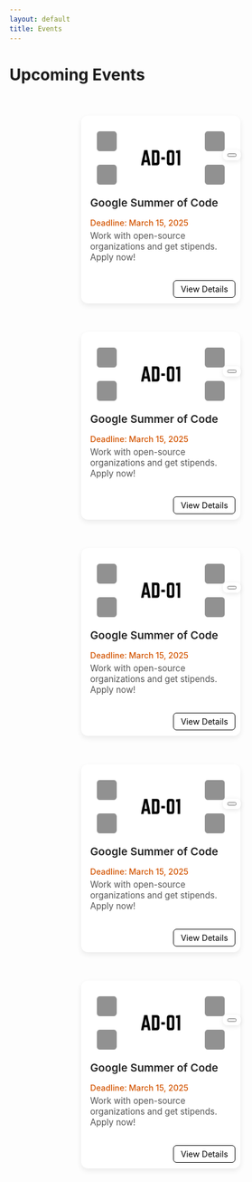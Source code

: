 ```yaml
---
layout: default
title: Events
---
```


<!-- <meta charset="UTF-8">
  <meta name="viewport" content="width=device-width, initial-scale=1.0">
  <link rel="stylesheet" href="https://cdnjs.cloudflare.com/ajax/libs/font-awesome/6.5.0/css/all.min.css?" />
  <link rel="stylesheet" href="/assets/css/semester.css">
  <link rel="stylesheet" href="/assets/css/subject.css">
  <link rel="stylesheet" href="/assets/css/breadcrumb.css">
  <link rel="stylesheet" href="/assets/css/content.css"> -->

<style>

  /* Container for all cards */
  .events-container {
    display: grid;
    grid-template-columns: repeat(auto-fill, 250px);
    justify-content: center;
    gap: 20px;
    padding: 5px 20px;
  }


  .event-card {
    background: #fff;
    border-radius: 12px;
    padding: 16px;
    box-shadow: 0 4px 8px rgba(0, 0, 0, 0.1);
    margin: 12px 0;
    display: flex;
    flex-direction: column;
    gap: 8px;
    transition: transform 0.2s ease, box-shadow 0.2s ease;
    width: 100%;
    height: 300px;
  }

  .event-card:hover {
    transform: translateY(-3px);
    box-shadow: 0 6px 12px rgba(0, 0, 0, 0.15);
  }

  .event-title {
    font-size: 1.1rem;
    font-weight: 600;
    color: #333;
    margin: 0;
  }

  .event-date {
    font-size: 0.9rem;
    color: #777;
    margin: 0;
  }

  .event-desc {
    font-size: 0.95rem;
    color: #555;
    margin: 0 0 8px 0;
  }

  .event-btn {
    align-self: flex-start;
    background: #ffffff;
    color: #000000;
    text-decoration: none;
    padding: 6px 12px;
    border-radius: 6px;
    font-size: 0.9rem;
    transition: background 0.2s ease;
    position: absolute;
    right: 9px;
    bottom: 10px;
    border: 1px solid black;
  }

  .event-btn1 {
    align-self: flex-start;
    background: #ffffff;
    color: #000000;
    text-decoration: none;
    padding: 6px 12px;
    border-radius: 6px;
    font-size: 0.9rem;
    transition: background 0.2s ease;
    position: absolute;
    right: 9px;
    bottom: 50px;
    border: 1px solid black;
  }

  .event-btn:hover {
    background: #000000;
    color: #ffffff;
  }

  .event-card {
    background: #fff;
    border-radius: 12px;
    box-shadow: 0 4px 10px rgba(0, 0, 0, 0.08);
    padding: 16px;
    position: relative;
    margin: 15px 0;
    transition: transform 0.2s ease, box-shadow 0.2s ease;
  }

  .event-card:hover {
    transform: translateY(-3px);
    box-shadow: 0 6px 14px rgba(0, 0, 0, 0.12);
  }

  .event-title {
    font-size: 1.2rem;
    font-weight: 600;
    margin-bottom: 15px;
    color: #222;
  }

  .event-desc {
    font-size: 0.95rem;
    color: #555;
    margin-bottom: 10px;
  }

  .event-date {
    font-size: 0.9rem;
    font-weight: 500;
    color: #d35400;
    margin-bottom: 5px;
    /* Leaves space for buttons */
  }

  .card-actions {
    position: absolute;
    bottom: 12px;
    left: 16px;
    right: 16px;
    display: flex;
    justify-content: space-between;
  }

  .btn-open,
  .btn-share {
    background: #007bff;
    color: #fff;
    padding: 8px 14px;
    font-size: 0.85rem;
    border: none;
    border-radius: 6px;
    cursor: pointer;
    text-decoration: none;
    transition: background 0.2s ease;
  }

  .btn-open:hover {
    background: #0056b3;
  }

  .btn-share {
    background: #28a745;
  }

  .btn-share:hover {
    background: #1e7e34;
  }

  .share-group {
    position: absolute;
    right: -1px;
    bottom: 253px;
    display: flex;
    gap: 6px;
    background: rgba(255, 255, 255, 0.9);
    padding: 6px 8px;
    border-radius: 8px;
    box-shadow: 0 2px 8px rgba(0, 0, 0, 0.1);
    z-index: 2;
  }

  .main-content {
    padding: 75px 70px 80px 10px;
}

  @media (max-width: 677px) {
    .events-container {
      gap: 0px;
      grid-template-columns: repeat(auto-fill, 350px);
    }

        .main-content {
        padding: 80px 10px 80px 10px;
    }

  }
</style>


  <h1>Upcoming Events</h1><br>

  <center><div class='onesignal-customlink-container'></div></center>

  <div class="events-container">
    <div class="event-card">
    <img class="event-thumb" src="/assets/images/1.png" alt="Event Thumbnail">
    <div class="event-info">
      <h3 class="event-title">Google Summer of Code</h3>
      <p class="event-date">Deadline: March 15, 2025</p>
      <p class="event-desc">Work with open-source organizations and get stipends. Apply now!</p>
    </div>
    <a href="https://summerofcode.withgoogle.com/" target="_blank" class="event-btn">View Details</a>
    <div class="share-group">
      <button class="share-btn" data-url="#" title="Share Link">
        <i class="fa-solid fa-arrow-up-from-bracket"></i>
      </button>
    </div>
  </div>

  <div class="event-card">
    <img class="event-thumb" src="/assets/images/1.png" alt="Event Thumbnail">
    <div class="event-info">
      <h3 class="event-title">Google Summer of Code</h3>
      <p class="event-date">Deadline: March 15, 2025</p>
      <p class="event-desc">Work with open-source organizations and get stipends. Apply now!</p>
    </div>
    <a href="https://summerofcode.withgoogle.com/" target="_blank" class="event-btn">View Details</a>
    <div class="share-group">
      <button class="share-btn" data-url="#" title="Share Link">
        <i class="fa-solid fa-arrow-up-from-bracket"></i>
      </button>
    </div>
  </div>

  <div class="event-card">
    <img class="event-thumb" src="/assets/images/1.png" alt="Event Thumbnail">
    <div class="event-info">
      <h3 class="event-title">Google Summer of Code</h3>
      <p class="event-date">Deadline: March 15, 2025</p>
      <p class="event-desc">Work with open-source organizations and get stipends. Apply now!</p>
    </div>
    <a href="https://summerofcode.withgoogle.com/" target="_blank" class="event-btn">View Details</a>
    <div class="share-group">
      <button class="share-btn" data-url="#" title="Share Link">
        <i class="fa-solid fa-arrow-up-from-bracket"></i>
      </button>
    </div>
  </div>

  <div class="event-card">
    <img class="event-thumb" src="/assets/images/1.png" alt="Event Thumbnail">
    <div class="event-info">
      <h3 class="event-title">Google Summer of Code</h3>
      <p class="event-date">Deadline: March 15, 2025</p>
      <p class="event-desc">Work with open-source organizations and get stipends. Apply now!</p>
    </div>
    <a href="https://summerofcode.withgoogle.com/" target="_blank" class="event-btn">View Details</a>
    <div class="share-group">
      <button class="share-btn" data-url="#" title="Share Link">
        <i class="fa-solid fa-arrow-up-from-bracket"></i>
      </button>
    </div>
  </div>

  <div class="event-card">
    <img class="event-thumb" src="/assets/images/1.png" alt="Event Thumbnail">
    <div class="event-info">
      <h3 class="event-title">Google Summer of Code</h3>
      <p class="event-date">Deadline: March 15, 2025</p>
      <p class="event-desc">Work with open-source organizations and get stipends. Apply now!</p>
    </div>
    <a href="https://summerofcode.withgoogle.com/" target="_blank" class="event-btn">View Details</a>
    <div class="share-group">
      <button class="share-btn" data-url="#" title="Share Link">
        <i class="fa-solid fa-arrow-up-from-bracket"></i>
      </button>
    </div>
  </div>

  </div>


  <script>
document.addEventListener("DOMContentLoaded", function () {
  document.querySelectorAll(".share-btn").forEach(btn => {
    btn.addEventListener("click", () => {
      const shareUrl = window.location.origin + btn.getAttribute("data-url");

      if (navigator.share) {
        navigator.share({
          title: "Check this new upcoming event",
          text: "Pune University:",
          url: shareUrl
        }).catch(err => console.error("Sharing failed:", err));
      } else {
        navigator.clipboard.writeText(shareUrl)
          .then(() => alert("Link copied to clipboard!"))
          .catch(() => alert("Failed to copy link"));
      }
    });
  });
});
</script>